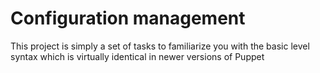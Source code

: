 <h1>Configuration management</h1>
<p>This project is simply a set of tasks to familiarize you with the basic level syntax which is virtually identical in newer versions of Puppet</p>
